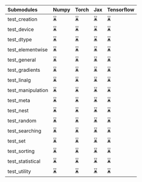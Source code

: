 | Submodules        | Numpy                                                                                                                           | Torch                                                                                                                           | Jax                                                                                                                             | Tensorflow                                                                                                                      |
|:------------------|:--------------------------------------------------------------------------------------------------------------------------------|:--------------------------------------------------------------------------------------------------------------------------------|:--------------------------------------------------------------------------------------------------------------------------------|:--------------------------------------------------------------------------------------------------------------------------------|
| test_creation     | <a href="https://github.com/unifyai/ivy/runs/7837811976?check_suite_focus=true" rel="noopener noreferrer" target="_blank">⌛</a> | <a href="https://github.com/unifyai/ivy/runs/7837813685?check_suite_focus=true" rel="noopener noreferrer" target="_blank">⌛</a> | <a href="https://github.com/unifyai/ivy/runs/7837815225?check_suite_focus=true" rel="noopener noreferrer" target="_blank">⌛</a> | <a href="https://github.com/unifyai/ivy/runs/7837816874?check_suite_focus=true" rel="noopener noreferrer" target="_blank">⌛</a> |
| test_device       | <a href="https://github.com/unifyai/ivy/runs/7837812049?check_suite_focus=true" rel="noopener noreferrer" target="_blank">⌛</a> | <a href="https://github.com/unifyai/ivy/runs/7837813789?check_suite_focus=true" rel="noopener noreferrer" target="_blank">⌛</a> | <a href="https://github.com/unifyai/ivy/runs/7837815333?check_suite_focus=true" rel="noopener noreferrer" target="_blank">⌛</a> | <a href="https://github.com/unifyai/ivy/runs/7837817000?check_suite_focus=true" rel="noopener noreferrer" target="_blank">⌛</a> |
| test_dtype        | <a href="https://github.com/unifyai/ivy/runs/7837812136?check_suite_focus=true" rel="noopener noreferrer" target="_blank">⌛</a> | <a href="https://github.com/unifyai/ivy/runs/7837813886?check_suite_focus=true" rel="noopener noreferrer" target="_blank">⌛</a> | <a href="https://github.com/unifyai/ivy/runs/7837815444?check_suite_focus=true" rel="noopener noreferrer" target="_blank">⌛</a> | <a href="https://github.com/unifyai/ivy/runs/7837817082?check_suite_focus=true" rel="noopener noreferrer" target="_blank">⌛</a> |
| test_elementwise  | <a href="https://github.com/unifyai/ivy/runs/7837812278?check_suite_focus=true" rel="noopener noreferrer" target="_blank">⌛</a> | <a href="https://github.com/unifyai/ivy/runs/7837813995?check_suite_focus=true" rel="noopener noreferrer" target="_blank">⌛</a> | <a href="https://github.com/unifyai/ivy/runs/7837815579?check_suite_focus=true" rel="noopener noreferrer" target="_blank">⌛</a> | <a href="https://github.com/unifyai/ivy/runs/7837817175?check_suite_focus=true" rel="noopener noreferrer" target="_blank">⌛</a> |
| test_general      | <a href="https://github.com/unifyai/ivy/runs/7837812367?check_suite_focus=true" rel="noopener noreferrer" target="_blank">⌛</a> | <a href="https://github.com/unifyai/ivy/runs/7837814111?check_suite_focus=true" rel="noopener noreferrer" target="_blank">⌛</a> | <a href="https://github.com/unifyai/ivy/runs/7837815688?check_suite_focus=true" rel="noopener noreferrer" target="_blank">⌛</a> | <a href="https://github.com/unifyai/ivy/runs/7837817286?check_suite_focus=true" rel="noopener noreferrer" target="_blank">⌛</a> |
| test_gradients    | <a href="https://github.com/unifyai/ivy/runs/7837812466?check_suite_focus=true" rel="noopener noreferrer" target="_blank">⌛</a> | <a href="https://github.com/unifyai/ivy/runs/7837814210?check_suite_focus=true" rel="noopener noreferrer" target="_blank">⌛</a> | <a href="https://github.com/unifyai/ivy/runs/7837815777?check_suite_focus=true" rel="noopener noreferrer" target="_blank">⌛</a> | <a href="https://github.com/unifyai/ivy/runs/7837817395?check_suite_focus=true" rel="noopener noreferrer" target="_blank">⌛</a> |
| test_linalg       | <a href="https://github.com/unifyai/ivy/runs/7837812563?check_suite_focus=true" rel="noopener noreferrer" target="_blank">⌛</a> | <a href="https://github.com/unifyai/ivy/runs/7837814310?check_suite_focus=true" rel="noopener noreferrer" target="_blank">⌛</a> | <a href="https://github.com/unifyai/ivy/runs/7837815843?check_suite_focus=true" rel="noopener noreferrer" target="_blank">⌛</a> | <a href="https://github.com/unifyai/ivy/runs/7837817492?check_suite_focus=true" rel="noopener noreferrer" target="_blank">⌛</a> |
| test_manipulation | <a href="https://github.com/unifyai/ivy/runs/7837812670?check_suite_focus=true" rel="noopener noreferrer" target="_blank">⌛</a> | <a href="https://github.com/unifyai/ivy/runs/7837814393?check_suite_focus=true" rel="noopener noreferrer" target="_blank">⌛</a> | <a href="https://github.com/unifyai/ivy/runs/7837815940?check_suite_focus=true" rel="noopener noreferrer" target="_blank">⌛</a> | <a href="https://github.com/unifyai/ivy/runs/7837817590?check_suite_focus=true" rel="noopener noreferrer" target="_blank">⌛</a> |
| test_meta         | <a href="https://github.com/unifyai/ivy/runs/7837812779?check_suite_focus=true" rel="noopener noreferrer" target="_blank">⌛</a> | <a href="https://github.com/unifyai/ivy/runs/7837814475?check_suite_focus=true" rel="noopener noreferrer" target="_blank">⌛</a> | <a href="https://github.com/unifyai/ivy/runs/7837816034?check_suite_focus=true" rel="noopener noreferrer" target="_blank">⌛</a> | <a href="https://github.com/unifyai/ivy/runs/7837817764?check_suite_focus=true" rel="noopener noreferrer" target="_blank">⌛</a> |
| test_nest         | <a href="https://github.com/unifyai/ivy/runs/7837812866?check_suite_focus=true" rel="noopener noreferrer" target="_blank">⌛</a> | <a href="https://github.com/unifyai/ivy/runs/7837814587?check_suite_focus=true" rel="noopener noreferrer" target="_blank">⌛</a> | <a href="https://github.com/unifyai/ivy/runs/7837816165?check_suite_focus=true" rel="noopener noreferrer" target="_blank">⌛</a> | <a href="https://github.com/unifyai/ivy/runs/7837817857?check_suite_focus=true" rel="noopener noreferrer" target="_blank">⌛</a> |
| test_random       | <a href="https://github.com/unifyai/ivy/runs/7837812986?check_suite_focus=true" rel="noopener noreferrer" target="_blank">⌛</a> | <a href="https://github.com/unifyai/ivy/runs/7837814657?check_suite_focus=true" rel="noopener noreferrer" target="_blank">⌛</a> | <a href="https://github.com/unifyai/ivy/runs/7837816261?check_suite_focus=true" rel="noopener noreferrer" target="_blank">⌛</a> | <a href="https://github.com/unifyai/ivy/runs/7837817943?check_suite_focus=true" rel="noopener noreferrer" target="_blank">⌛</a> |
| test_searching    | <a href="https://github.com/unifyai/ivy/runs/7837813099?check_suite_focus=true" rel="noopener noreferrer" target="_blank">⌛</a> | <a href="https://github.com/unifyai/ivy/runs/7837814738?check_suite_focus=true" rel="noopener noreferrer" target="_blank">⌛</a> | <a href="https://github.com/unifyai/ivy/runs/7837816367?check_suite_focus=true" rel="noopener noreferrer" target="_blank">⌛</a> | <a href="https://github.com/unifyai/ivy/runs/7837818033?check_suite_focus=true" rel="noopener noreferrer" target="_blank">⌛</a> |
| test_set          | <a href="https://github.com/unifyai/ivy/runs/7837813279?check_suite_focus=true" rel="noopener noreferrer" target="_blank">⌛</a> | <a href="https://github.com/unifyai/ivy/runs/7837814819?check_suite_focus=true" rel="noopener noreferrer" target="_blank">⌛</a> | <a href="https://github.com/unifyai/ivy/runs/7837816456?check_suite_focus=true" rel="noopener noreferrer" target="_blank">⌛</a> | <a href="https://github.com/unifyai/ivy/runs/7837818150?check_suite_focus=true" rel="noopener noreferrer" target="_blank">⌛</a> |
| test_sorting      | <a href="https://github.com/unifyai/ivy/runs/7837813371?check_suite_focus=true" rel="noopener noreferrer" target="_blank">⌛</a> | <a href="https://github.com/unifyai/ivy/runs/7837814922?check_suite_focus=true" rel="noopener noreferrer" target="_blank">⌛</a> | <a href="https://github.com/unifyai/ivy/runs/7837816575?check_suite_focus=true" rel="noopener noreferrer" target="_blank">⌛</a> | <a href="https://github.com/unifyai/ivy/runs/7837818233?check_suite_focus=true" rel="noopener noreferrer" target="_blank">⌛</a> |
| test_statistical  | <a href="https://github.com/unifyai/ivy/runs/7837813483?check_suite_focus=true" rel="noopener noreferrer" target="_blank">⌛</a> | <a href="https://github.com/unifyai/ivy/runs/7837815033?check_suite_focus=true" rel="noopener noreferrer" target="_blank">⌛</a> | <a href="https://github.com/unifyai/ivy/runs/7837816701?check_suite_focus=true" rel="noopener noreferrer" target="_blank">⌛</a> | <a href="https://github.com/unifyai/ivy/runs/7837818315?check_suite_focus=true" rel="noopener noreferrer" target="_blank">⌛</a> |
| test_utility      | <a href="https://github.com/unifyai/ivy/runs/7837813569?check_suite_focus=true" rel="noopener noreferrer" target="_blank">⌛</a> | <a href="https://github.com/unifyai/ivy/runs/7837815115?check_suite_focus=true" rel="noopener noreferrer" target="_blank">⌛</a> | <a href="https://github.com/unifyai/ivy/runs/7837816772?check_suite_focus=true" rel="noopener noreferrer" target="_blank">⌛</a> | <a href="https://github.com/unifyai/ivy/runs/7837818398?check_suite_focus=true" rel="noopener noreferrer" target="_blank">⌛</a> |